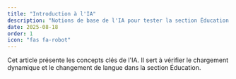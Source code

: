 ```yaml
---
title: "Introduction à l'IA"
description: "Notions de base de l'IA pour tester la section Éducation."
date: 2025-08-18
order: 1
icon: "fas fa-robot"
---
```

Cet article présente les concepts clés de l'IA. Il sert à vérifier le chargement dynamique et le changement de langue dans la section Éducation.
